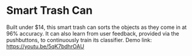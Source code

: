 # Smart Trash Can

Built under $14, this smart trash can sorts the objects as they come in at 96% accuracy. It can also learn from user feedback, provided via the pushbuttons, to continuously train its classifier. Demo link: https://youtu.be/5qK7bdhrOAU
